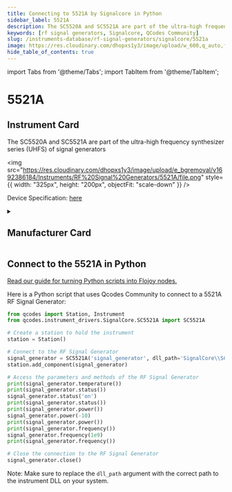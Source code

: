 ```yaml
---
title: Connecting to 5521A by Signalcore in Python
sidebar_label: 5521A
description: The SC5520A and SC5521A are part of the ultra-high frequency synthesizer series (UHFS) of signal generators
keywords: [rf signal generators, Signalcore, QCodes Community]
slug: /instruments-database/rf-signal-generators/signalcore/5521a
image: https://res.cloudinary.com/dhopxs1y3/image/upload/w_600,q_auto,f_auto/e_bgremoval/v1692386184/Instruments/RF%20Signal%20Generators/5521A/file.jpg
hide_table_of_contents: true
---
```


import Tabs from '@theme/Tabs';
import TabItem from '@theme/TabItem';

# 5521A

## Instrument Card

<div className="flex">

<div>

The SC5520A and SC5521A are part of the ultra-high frequency synthesizer series (UHFS) of signal generators

</div>

<img src="https://res.cloudinary.com/dhopxs1y3/image/upload/e_bgremoval/v1692386184/Instruments/RF%20Signal%20Generators/5521A/file.png" style={{ width: "325px", height: "200px", objectFit: "scale-down" }} />

</div>

<div className="flex text-center">

<p>Device Specification: <a target="\_blank" href="/instruments-database/all-instruments/">here</a></p>

</div>

<details style={{ marginTop: "15px"}}>
<summary><h2>Manufacturer Card</h2></summary>

<img src="https://res.cloudinary.com/dhopxs1y3/image/upload/v1692806208/Instruments/Vendor%20Logos/Signalcore.png" style={{ width: "100%", height: "170px",objectFit: "scale-down" }} />

Founded in 2009, SignalCore, Inc. is a privately held company based in Georgetown, Texas. SignalCore designs and manufactures high quality, instrument grade RF and microwave subsystems. We serve customers worldwide in the industries of measurement, communications, aerospace, defense, academia, and electronics manufacturing. Our extensive engineering knowledge and experience in the design and manufacturing of high performance RF and microwave solutions ensures that our products are of the highest quality and reliability in the industry.

<ul>
  <li>Headquarters: Georgetown, Texas</li>
  <li>Yearly Revenue (millions, USD): 2.4</li>
  <li>Vendor Website: <a href="https://www.signalcore.com/">here</a></li>
</ul>
</details>

## Connect to the 5521A in Python

[Read our guide for turning Python scripts into Flojoy nodes.](https://docs.flojoy.ai/custom-nodes/creating-custom-node/)
<Tabs>
<TabItem value="QCodes Community" label="QCodes Community">

Here is a Python script that uses Qcodes Community to connect to a 5521A RF Signal Generator:

```python
from qcodes import Station, Instrument
from qcodes.instrument_drivers.SignalCore.SC5521A import SC5521A

# Create a station to hold the instrument
station = Station()

# Connect to the RF Signal Generator
signal_generator = SC5521A('signal_generator', dll_path='SignalCore\\SC5520A\\api\\c\\scipci\\x64\\sc5520a_uhfs.dll')
station.add_component(signal_generator)

# Access the parameters and methods of the RF Signal Generator
print(signal_generator.temperature())
print(signal_generator.status())
signal_generator.status('on')
print(signal_generator.status())
print(signal_generator.power())
signal_generator.power(-10)
print(signal_generator.power())
print(signal_generator.frequency())
signal_generator.frequency(1e9)
print(signal_generator.frequency())

# Close the connection to the RF Signal Generator
signal_generator.close()
```

Note: Make sure to replace the `dll_path` argument with the correct path to the instrument DLL on your system.

</TabItem>
</Tabs>